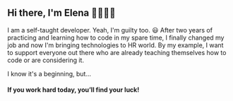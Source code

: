## Hi there, I'm Elena 👋👩🏼‍💻

I am a self-taught developer. Yeah, I'm guilty too. 😃
After two years of practicing and learning how to code in my spare time, I finally changed my job and now I'm bringing technologies to HR world.
By my example, I want to support everyone out there who are already teaching themselves how to code or are considering it. 

I know it's a beginning, but...
#### If you work hard today, you’ll find your luck!


<!--
**ProblemSPb/ProblemSPb** is a ✨ _special_ ✨ repository because its `README.md` (this file) appears on your GitHub profile.

Here are some ideas to get you started:

- 🔭 I’m currently working on ...
- 🌱 I’m currently learning ...
- 👯 I’m looking to collaborate on ...
- 🤔 I’m looking for help with ...
- 💬 Ask me about ...
- 📫 How to reach me: ...
- 😄 Pronouns: ...
- ⚡ Fun fact: ...
-->
